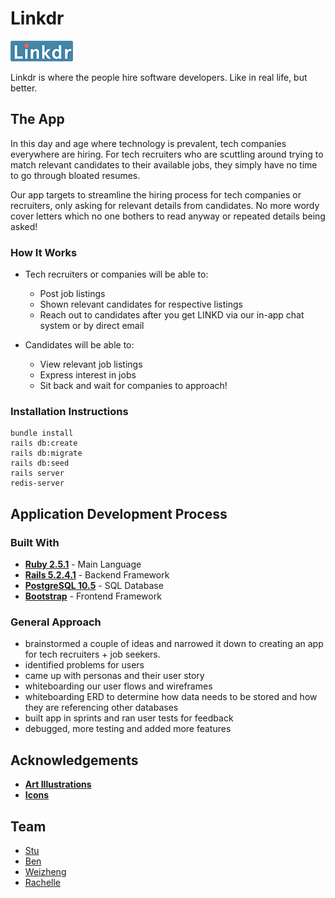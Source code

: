 # Linkdr

![logo](/public/small-logo.png)

Linkdr is where the people hire software developers. Like in real life, but better.

## The App

In this day and age where technology is prevalent, tech companies everywhere are hiring. For tech recruiters who are scuttling around trying to match relevant candidates to their available jobs, they simply have no time to go through bloated resumes. 

Our app targets to streamline the hiring process for tech companies or recruiters, only asking for relevant details from candidates. No more wordy cover letters which no one bothers to read anyway or repeated details being asked! 

### How It Works

- Tech recruiters or companies will be able to:
  - Post job listings
  - Shown relevant candidates for respective listings
  - Reach out to candidates after you get LINKD via our in-app chat system or by direct email
  
- Candidates will be able to:
  - View relevant job listings
  - Express interest in jobs
  - Sit back and wait for companies to approach!
  
### Installation Instructions
``` 
bundle install
rails db:create
rails db:migrate
rails db:seed
rails server
redis-server
```


## Application Development Process
### Built With
- **[Ruby 2.5.1](https://www.ruby-lang.org/en/)** - Main Language
- **[Rails 5.2.4.1](https://rubyonrails.org)** - Backend Framework
- **[PostgreSQL 10.5]()** - SQL Database
- **[Bootstrap](https://getbootstrap.com/)** - Frontend Framework

### General Approach
- brainstormed a couple of ideas and narrowed it down to creating an app for tech recruiters + job seekers.
- identified problems for users
- came up with personas and their user story 
- whiteboarding our user flows and wireframes
- whiteboarding ERD to determine how data needs to be stored and how they are referencing other databases
- built app in sprints and ran user tests for feedback 
- debugged, more testing and added more features

## Acknowledgements

- **[Art Illustrations](https://mixkit.co/free-stock-art/)** 
- **[Icons](https://material.io/resources/icons/?style=baseline)**

## Team

- [Stu](https://github.com/LaustinSpayce)
- [Ben](https://github.com/benjacoblee)
- [Weizheng](https://github.com/weizheng1910)
- [Rachelle](https://github.com/rachellesg)
